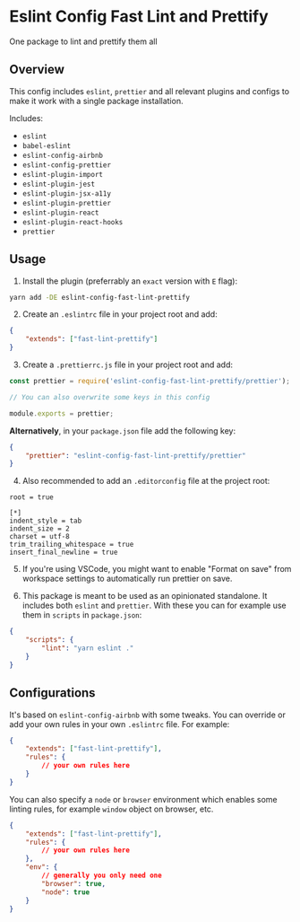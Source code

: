 # Eslint Config Fast Lint and Prettify

One package to lint and prettify them all

## Overview

This config includes `eslint`, `prettier` and all relevant plugins and configs to make it work with a single package installation.

Includes:

- `eslint`
- `babel-eslint`
- `eslint-config-airbnb`
- `eslint-config-prettier`
- `eslint-plugin-import`
- `eslint-plugin-jest`
- `eslint-plugin-jsx-a11y`
- `eslint-plugin-prettier`
- `eslint-plugin-react`
- `eslint-plugin-react-hooks`
- `prettier`

## Usage

1. Install the plugin (preferrably an `exact` version with `E` flag):

```sh
yarn add -DE eslint-config-fast-lint-prettify
```

2. Create an `.eslintrc` file in your project root and add:

```json
{
	"extends": ["fast-lint-prettify"]
}
```

3. Create a `.prettierrc.js` file in your project root and add:

```js
const prettier = require('eslint-config-fast-lint-prettify/prettier');

// You can also overwrite some keys in this config

module.exports = prettier;
```

**Alternatively**, in your `package.json` file add the following key:

```json
{
	"prettier": "eslint-config-fast-lint-prettify/prettier"
}
```

4. Also recommended to add an `.editorconfig` file at the project root:

```
root = true

[*]
indent_style = tab
indent_size = 2
charset = utf-8
trim_trailing_whitespace = true
insert_final_newline = true
```

5. If you're using VSCode, you might want to enable "Format on save" from workspace settings to automatically run prettier on save.

6. This package is meant to be used as an opinionated standalone. It includes both `eslint` and `prettier`. With these you can for example use them in `scripts` in `package.json`:

```json
{
	"scripts": {
		"lint": "yarn eslint ."
	}
}
```

## Configurations

It's based on `eslint-config-airbnb` with some tweaks. You can override or add your own rules in your own `.eslintrc` file. For example:

```json
{
	"extends": ["fast-lint-prettify"],
	"rules": {
		// your own rules here
	}
}
```

You can also specify a `node` or `browser` environment which enables some linting rules, for example `window` object on browser, etc.

```json
{
	"extends": ["fast-lint-prettify"],
	"rules": {
		// your own rules here
	},
	"env": {
		// generally you only need one
		"browser": true,
		"node": true
	}
}
```
